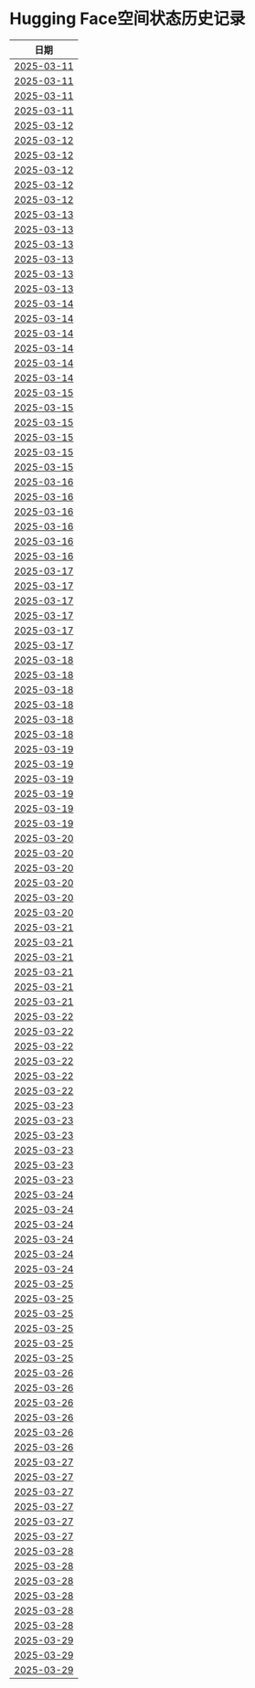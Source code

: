 # Hugging Face空间状态历史记录

| 日期 
|---|
| [2025-03-11](https://github.com/4rend/Spaces-Keeper/commits/e745d8afe76882ea39e40a0f07fa6ba34c9e1945/docs/index.html) |  |
| [2025-03-11](https://github.com/4rend/Spaces-Keeper/commits/8358a64c661dca24c211a585d259e719fd652913/docs/index.html) |  |
| [2025-03-11](https://github.com/4rend/Spaces-Keeper/commits/68633bd8fb5b88666b3f9dee19115f22bd4a6d1e/docs/index.html) |  |
| [2025-03-11](https://github.com/4rend/Spaces-Keeper/commits/317b7c53f7b6864ab6f363b8de6c6b821e6414d0/docs/index.html) |  |
| [2025-03-12](https://github.com/4rend/Spaces-Keeper/commits/201827ff543326033a4dc4c7a9bd90015d48dde5/docs/index.html) |  |
| [2025-03-12](https://github.com/4rend/Spaces-Keeper/commits/bd4974bee971185d6d956a5c88577ed3878ef501/docs/index.html) |  |
| [2025-03-12](https://github.com/4rend/Spaces-Keeper/commits/4d8354aeac96f8a741c7e48172d71994b95c0cc5/docs/index.html) |  |
| [2025-03-12](https://github.com/4rend/Spaces-Keeper/commits/8fd926c0d98e2f2c78dc0095e35cdedf7c8147f0/docs/index.html) |  |
| [2025-03-12](https://github.com/4rend/Spaces-Keeper/commits/7cad945e3197aefe96cc87b99f571fdd853454c0/docs/index.html) |  |
| [2025-03-12](https://github.com/4rend/Spaces-Keeper/commits/be1fb4437c71f19dd8432fdfb237176bf366e64f/docs/index.html) |  |
| [2025-03-13](https://github.com/4rend/Spaces-Keeper/commits/5fe115ac4ac7214d783635fc56e3f204e4d28a5b/docs/index.html) |  |
| [2025-03-13](https://github.com/4rend/Spaces-Keeper/commits/369739c63a8ad2163b3102c2870bb0a366f1c3c5/docs/index.html) |  |
| [2025-03-13](https://github.com/4rend/Spaces-Keeper/commits/4ea4afead71ecf43ab77cc6bd7d12f93e82b735d/docs/index.html) |  |
| [2025-03-13](https://github.com/4rend/Spaces-Keeper/commits/32d4f267837d70930ddae8e75b64c32d966e817a/docs/index.html) |  |
| [2025-03-13](https://github.com/4rend/Spaces-Keeper/commits/11df957c220be3ce11da80467062300ba7ccf08b/docs/index.html) |  |
| [2025-03-13](https://github.com/4rend/Spaces-Keeper/commits/8f884547ef09ec6c15e1870f80773b5dd00ede4c/docs/index.html) |  |
| [2025-03-14](https://github.com/4rend/Spaces-Keeper/commits/b0b32e9d914609c909e765960ab1665b17792d36/docs/index.html) |  |
| [2025-03-14](https://github.com/4rend/Spaces-Keeper/commits/a9e524ab8d028d0ff352a9f85bb2cdb105adcadc/docs/index.html) |  |
| [2025-03-14](https://github.com/4rend/Spaces-Keeper/commits/84721261c65b137fb4742c5ca2e815317619bd7d/docs/index.html) |  |
| [2025-03-14](https://github.com/4rend/Spaces-Keeper/commits/4170829850c8e7269ff27133ecc1dc06bbac3191/docs/index.html) |  |
| [2025-03-14](https://github.com/4rend/Spaces-Keeper/commits/0151d30829b4c7c260bf0237361464fd0275807a/docs/index.html) |  |
| [2025-03-14](https://github.com/4rend/Spaces-Keeper/commits/609e21019158ce88b4e90083b2e1126fd27f7a8f/docs/index.html) |  |
| [2025-03-15](https://github.com/4rend/Spaces-Keeper/commits/d198ea22f74abf1b042353e9b0eb72d53b003a95/docs/index.html) |  |
| [2025-03-15](https://github.com/4rend/Spaces-Keeper/commits/93c19226351cb67f8f9b9d7f43161f71850012cb/docs/index.html) |  |
| [2025-03-15](https://github.com/4rend/Spaces-Keeper/commits/2bec3c1f89623c88c36e9dfd182550aa179c2717/docs/index.html) |  |
| [2025-03-15](https://github.com/4rend/Spaces-Keeper/commits/beff3d98d6a465343be0e35da1b491573000fc7d/docs/index.html) |  |
| [2025-03-15](https://github.com/4rend/Spaces-Keeper/commits/75d501782290c300296afc8eb83adb44727211f9/docs/index.html) |  |
| [2025-03-15](https://github.com/4rend/Spaces-Keeper/commits/2ba986b96079aaaeaf5ec077d754dfe2d3953cae/docs/index.html) |  |
| [2025-03-16](https://github.com/4rend/Spaces-Keeper/commits/ca37e13cf67677bbd0dcbb26b6b396a8e2b1dfce/docs/index.html) |  |
| [2025-03-16](https://github.com/4rend/Spaces-Keeper/commits/2a668afa307cb0f097cfa939c5c3fd64d7ef0b19/docs/index.html) |  |
| [2025-03-16](https://github.com/4rend/Spaces-Keeper/commits/c37c534d9aecf855d08ad65779f9b9eea0a32e2d/docs/index.html) |  |
| [2025-03-16](https://github.com/4rend/Spaces-Keeper/commits/0b6f7ce0710cfc057c2478bc0f4dccb563ac4026/docs/index.html) |  |
| [2025-03-16](https://github.com/4rend/Spaces-Keeper/commits/a5c7ae8f566d1aac30c8b72326a5742568175bf7/docs/index.html) |  |
| [2025-03-16](https://github.com/4rend/Spaces-Keeper/commits/de61a48e9148e9729ee9f71a2cf6790bccc0488d/docs/index.html) |  |
| [2025-03-17](https://github.com/4rend/Spaces-Keeper/commits/115271560c67628dbd64b1420c612dcade16ad71/docs/index.html) |  |
| [2025-03-17](https://github.com/4rend/Spaces-Keeper/commits/8ef6b395fcc2b4862707eb6c542aef41325ac981/docs/index.html) |  |
| [2025-03-17](https://github.com/4rend/Spaces-Keeper/commits/dc6c16b290b3024d38139a91f2b3b9ff8a703cbd/docs/index.html) |  |
| [2025-03-17](https://github.com/4rend/Spaces-Keeper/commits/8062b6a89f56e900726aac6bf106b55f9e0b45fc/docs/index.html) |  |
| [2025-03-17](https://github.com/4rend/Spaces-Keeper/commits/dc31e4ebba5d7391610da01c9fdb54f09556dbeb/docs/index.html) |  |
| [2025-03-17](https://github.com/4rend/Spaces-Keeper/commits/ebdece62f497604f191743aa99d92c1a033ac1ff/docs/index.html) |  |
| [2025-03-18](https://github.com/4rend/Spaces-Keeper/commits/1fd93d21f084f1cef71d9d55a29a3be60d824d6c/docs/index.html) |  |
| [2025-03-18](https://github.com/4rend/Spaces-Keeper/commits/1e21a081a85fd18122198a712f9848095a46e5f2/docs/index.html) |  |
| [2025-03-18](https://github.com/4rend/Spaces-Keeper/commits/132566f6390688ebc7d0add5c99105aea66a817f/docs/index.html) |  |
| [2025-03-18](https://github.com/4rend/Spaces-Keeper/commits/b42dc4ef69b173ab6ca457b8a1851630933766e8/docs/index.html) |  |
| [2025-03-18](https://github.com/4rend/Spaces-Keeper/commits/10eb14ccb0889bde89dfc8e46192910cad941063/docs/index.html) |  |
| [2025-03-18](https://github.com/4rend/Spaces-Keeper/commits/1f64233bf49378acff10f83bebed212597995614/docs/index.html) |  |
| [2025-03-19](https://github.com/4rend/Spaces-Keeper/commits/b5647f25574974ac5b2ced25ee95ce59bac7e36f/docs/index.html) |  |
| [2025-03-19](https://github.com/4rend/Spaces-Keeper/commits/88aba9f16a8211e7ffb156b306d27362e354b525/docs/index.html) |  |
| [2025-03-19](https://github.com/4rend/Spaces-Keeper/commits/c621f6df4af316a826030c76c2d73f094d690c7c/docs/index.html) |  |
| [2025-03-19](https://github.com/4rend/Spaces-Keeper/commits/ad7e42cf7c0387644e3b2ffd31deda474e350bae/docs/index.html) |  |
| [2025-03-19](https://github.com/4rend/Spaces-Keeper/commits/783f7c4ed07793b59df23ec74c0ed1c1640f081c/docs/index.html) |  |
| [2025-03-19](https://github.com/4rend/Spaces-Keeper/commits/ba91ddb2afec642d6c0da9cdb03d6e9cf2cf3715/docs/index.html) |  |
| [2025-03-20](https://github.com/4rend/Spaces-Keeper/commits/3818d308978b35d13706511c25d07cebfccc645c/docs/index.html) |  |
| [2025-03-20](https://github.com/4rend/Spaces-Keeper/commits/6f44f7a86602cb5a057857813dbcbd83c41c07fd/docs/index.html) |  |
| [2025-03-20](https://github.com/4rend/Spaces-Keeper/commits/61b2727e1ae12b1cfc0f0efa0b6d93797ea55325/docs/index.html) |  |
| [2025-03-20](https://github.com/4rend/Spaces-Keeper/commits/9679cba6e9a8f1a4164f07e0f1470ba1ec453cd8/docs/index.html) |  |
| [2025-03-20](https://github.com/4rend/Spaces-Keeper/commits/9215206e529a058fa5476af76c463f55d4e933f5/docs/index.html) |  |
| [2025-03-20](https://github.com/4rend/Spaces-Keeper/commits/a182ddbfad760381b8d477fec0c366894a45b139/docs/index.html) |  |
| [2025-03-21](https://github.com/4rend/Spaces-Keeper/commits/84e4529b4b75bc817b44e817dc42c2c5bf3897e4/docs/index.html) |  |
| [2025-03-21](https://github.com/4rend/Spaces-Keeper/commits/59e8bc17b937d23c0ce5b082a506225329b1a704/docs/index.html) |  |
| [2025-03-21](https://github.com/4rend/Spaces-Keeper/commits/e7bb31fe552290409ffe251cdbf75e1fb5456baf/docs/index.html) |  |
| [2025-03-21](https://github.com/4rend/Spaces-Keeper/commits/6524d3f1da48e0e9befa3c2dbd18074b44b98c44/docs/index.html) |  |
| [2025-03-21](https://github.com/4rend/Spaces-Keeper/commits/25618b46000a020fe09abada110994f5eb817d88/docs/index.html) |  |
| [2025-03-21](https://github.com/4rend/Spaces-Keeper/commits/4ac588f3864481e2adefebfbe45fe79fc5b7ad23/docs/index.html) |  |
| [2025-03-22](https://github.com/4rend/Spaces-Keeper/commits/afa97463e73966935933b7da33f3cad1d6495d7d/docs/index.html) |  |
| [2025-03-22](https://github.com/4rend/Spaces-Keeper/commits/715a9ee855ebbcd0bb7629f71cd527e963fb3ca5/docs/index.html) |  |
| [2025-03-22](https://github.com/4rend/Spaces-Keeper/commits/ce65a6d5b1cf6004ae58b28a144e1947c824d296/docs/index.html) |  |
| [2025-03-22](https://github.com/4rend/Spaces-Keeper/commits/8238ed1460e645a294e4e88c8a4c2c306bcf6726/docs/index.html) |  |
| [2025-03-22](https://github.com/4rend/Spaces-Keeper/commits/b753da4c1f8566bf617d9f048ca24c82e58b17dd/docs/index.html) |  |
| [2025-03-22](https://github.com/4rend/Spaces-Keeper/commits/be3df15a7e9a8587e17df63cc32b78047338ed7b/docs/index.html) |  |
| [2025-03-23](https://github.com/4rend/Spaces-Keeper/commits/eb1fd84af67aebed331f67fa987a58f7a646ad9d/docs/index.html) |  |
| [2025-03-23](https://github.com/4rend/Spaces-Keeper/commits/186202d33fa6d4d56532891ab6b27a73ecbb367a/docs/index.html) |  |
| [2025-03-23](https://github.com/4rend/Spaces-Keeper/commits/1375fbfe78c95b15f6a5bfcbb2a5eb322f62f853/docs/index.html) |  |
| [2025-03-23](https://github.com/4rend/Spaces-Keeper/commits/6a68b4b0e9d46d3e3aef3113bc7771bb51ee9962/docs/index.html) |  |
| [2025-03-23](https://github.com/4rend/Spaces-Keeper/commits/c5b40cb90ac1552fb8ec8fe636c2ed589ffe494a/docs/index.html) |  |
| [2025-03-23](https://github.com/4rend/Spaces-Keeper/commits/1a7cc7ee9d5b70613447301d1bc14a96f7c09811/docs/index.html) |  |
| [2025-03-24](https://github.com/4rend/Spaces-Keeper/commits/b72a7969852d23e07cf336f1f8ffe94dee00be00/docs/index.html) |  |
| [2025-03-24](https://github.com/4rend/Spaces-Keeper/commits/1f3282d1d6529401a1d6bef606d6ffcac9cc4456/docs/index.html) |  |
| [2025-03-24](https://github.com/4rend/Spaces-Keeper/commits/7bd803bca3bbe68cfca3ea694455eff44c1cf53f/docs/index.html) |  |
| [2025-03-24](https://github.com/4rend/Spaces-Keeper/commits/863c3e56196850d5773b6530ea6af9f41b7817f5/docs/index.html) |  |
| [2025-03-24](https://github.com/4rend/Spaces-Keeper/commits/2e4991cb26569ba6a9a7ff2f016aef5795d7c766/docs/index.html) |  |
| [2025-03-24](https://github.com/4rend/Spaces-Keeper/commits/9b61036baa20712c2a9b4bbc4b85915c174d09e2/docs/index.html) |  |
| [2025-03-25](https://github.com/4rend/Spaces-Keeper/commits/a31f2fc29a0230d094378d923da3c19c11582010/docs/index.html) |  |
| [2025-03-25](https://github.com/4rend/Spaces-Keeper/commits/7addb35fd1182f0db2405a4c9a289e8bd5f11731/docs/index.html) |  |
| [2025-03-25](https://github.com/4rend/Spaces-Keeper/commits/518bff4097a6aba7c32ec247eefa7874416b4628/docs/index.html) |  |
| [2025-03-25](https://github.com/4rend/Spaces-Keeper/commits/883812b375e66d8fd4695446f25e2463631cd3de/docs/index.html) |  |
| [2025-03-25](https://github.com/4rend/Spaces-Keeper/commits/93b564d8444db222d782eb408d7ca2ebc080b884/docs/index.html) |  |
| [2025-03-25](https://github.com/4rend/Spaces-Keeper/commits/8ea31dafb43159c85571dd1ee48fe7f7a71a17d6/docs/index.html) |  |
| [2025-03-26](https://github.com/4rend/Spaces-Keeper/commits/b790efeecb43a0e6dba06ac3969a015bce4a6bd3/docs/index.html) |  |
| [2025-03-26](https://github.com/4rend/Spaces-Keeper/commits/d7694f6cc57770a256946403117d6c55a95866ea/docs/index.html) |  |
| [2025-03-26](https://github.com/4rend/Spaces-Keeper/commits/c0f4a42f05ff782e98cf9dc3ac840b64023a6f05/docs/index.html) |  |
| [2025-03-26](https://github.com/4rend/Spaces-Keeper/commits/6926c7d44962fbbbd37b5ba990687a1b7bf3b96a/docs/index.html) |  |
| [2025-03-26](https://github.com/4rend/Spaces-Keeper/commits/88125232399ab62a75c3d7bf79641b84a58e2639/docs/index.html) |  |
| [2025-03-26](https://github.com/4rend/Spaces-Keeper/commits/70fe8c3f05c49b32eabaa6cd8411c79f0d964ca5/docs/index.html) |  |
| [2025-03-27](https://github.com/4rend/Spaces-Keeper/commits/6619fa4cd2b858adf56f72dd314fb5172d8d69f5/docs/index.html) |  |
| [2025-03-27](https://github.com/4rend/Spaces-Keeper/commits/90e8abe9add36e797873eb0b761da1668956eb4a/docs/index.html) |  |
| [2025-03-27](https://github.com/4rend/Spaces-Keeper/commits/73b6a664a9ad17814467afc2de42e0e2fe3974cf/docs/index.html) |  |
| [2025-03-27](https://github.com/4rend/Spaces-Keeper/commits/7995631a13dd8967adc156ef6802fa5c91bed95e/docs/index.html) |  |
| [2025-03-27](https://github.com/4rend/Spaces-Keeper/commits/e68e409f9aeb9a4daab84e50316f033b08ad4793/docs/index.html) |  |
| [2025-03-27](https://github.com/4rend/Spaces-Keeper/commits/e2f5d20a8bbec5182115d074f8aaed93563834c3/docs/index.html) |  |
| [2025-03-28](https://github.com/4rend/Spaces-Keeper/commits/7fb7d3c7949dc5466c1f1163c30694cc621444c1/docs/index.html) |  |
| [2025-03-28](https://github.com/4rend/Spaces-Keeper/commits/cfe63b4b2e97216fe29d50335a9ff210d7949c11/docs/index.html) |  |
| [2025-03-28](https://github.com/4rend/Spaces-Keeper/commits/ab2cb7a53ec969837830cc00136ae6feadec322a/docs/index.html) |  |
| [2025-03-28](https://github.com/4rend/Spaces-Keeper/commits/580ad56b1f6ab4e907d275b48ce750abd5f1a119/docs/index.html) |  |
| [2025-03-28](https://github.com/4rend/Spaces-Keeper/commits/1a13ed3e96858dd382bde27ede4a6a3c65646579/docs/index.html) |  |
| [2025-03-28](https://github.com/4rend/Spaces-Keeper/commits/51c99d320db5f8ceec2f3c4ef43204658541fe79/docs/index.html) |  |
| [2025-03-29](https://github.com/4rend/Spaces-Keeper/commits/bf35c54cd7cfee7ae1ad14bc86f4075495b10032/docs/index.html) |  |
| [2025-03-29](https://github.com/4rend/Spaces-Keeper/commits/e262bbe5a4ae8b990a2eee92ef567796bce1c14b/docs/index.html) |  |
| [2025-03-29](https://github.com/4rend/Spaces-Keeper/commits/fb5ac69b6a5a0bed80c7e81e971c554e7730ec96/docs/index.html) |  |

